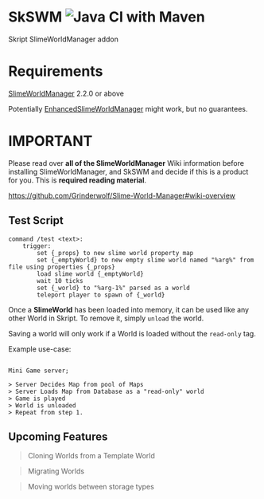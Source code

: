# SkSWM  ![Java CI with Maven](https://github.com/RealGatt/SkSWM/workflows/Java%20CI%20with%20Maven/badge.svg)
Skript SlimeWorldManager addon

# Requirements

[SlimeWorldManager](https://github.com/Grinderwolf/Slime-World-Manager) 2.2.0 or above

Potentially  [EnhancedSlimeWorldManager](https://github.com/endrealm/Enhanced-Slime-World-Manager/) might work, but no guarantees.

# IMPORTANT

Please read over **all of the SlimeWorldManager** Wiki information before installing SlimeWorldManager, and SkSWM and decide if this is a product for you. This is **required reading material**.

https://github.com/Grinderwolf/Slime-World-Manager#wiki-overview

## Test Script

```
command /test <text>:
	trigger:
		set {_props} to new slime world property map
		set {_emptyWorld} to new empty slime world named "%arg%" from file using properties {_props}
		load slime world {_emptyWorld}
		wait 10 ticks
		set {_world} to "%arg-1%" parsed as a world
		teleport player to spawn of {_world}
```

Once a **SlimeWorld** has been loaded into memory, it can be used like any other World in Skript. To remove it, simply `unload` the world.

Saving a world will only work if a World is loaded without the `read-only` tag.

Example use-case:

```

Mini Game server;

> Server Decides Map from pool of Maps
> Server Loads Map from Database as a "read-only" world
> Game is played
> World is unloaded
> Repeat from step 1.

```

## Upcoming Features

> Cloning Worlds from a Template World

> Migrating Worlds

> Moving worlds between storage types

